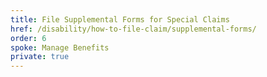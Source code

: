 ```yaml
---
title: File Supplemental Forms for Special Claims
href: /disability/how-to-file-claim/supplemental-forms/
order: 6
spoke: Manage Benefits
private: true
---
```

